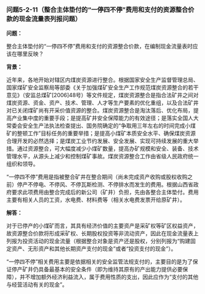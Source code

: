 ### 问题5-2-11（整合主体垫付的“一停四不停”费用和支付的资源整合价款的现金流量表列报问题）

**问题：**

整合主体垫付的“一停四不停”费用和支付的资源整合价款，在编制现金流量表时应该在哪里反映？

**背景：**

近年来，各地开始对辖区内煤炭资源进行整合。根据国家安全生产监督管理总局、国家煤矿安全监察局等部委《关于加强煤矿安全生产工作规范煤炭资源整合的若干意见》（安监总煤矿[2006]48号）等文件规定，煤炭资源整合是指合法矿井之间对煤炭资源、资金、资产、技术、管理、人才等生产要素的优化重组，以及合法矿井对已关闭煤矿尚有开采价值资源的整合。煤炭资源整合是淘汰落后、优化布局，提高产业集中度的重要手段；是提高矿井安全保障能力的有效途径；是落实全国人大常委会安全生产法执法检查提出、国务院确定的“争取用三年左右的时间完成小煤矿的整顿工作”目标任务的重要举措；是提高小煤矿本质安全水平、确保煤炭资源合理开发的必然选择；是煤炭工业节约发展、安全发展、实现可持续发展的重大举措。通过资源整合，可大幅度减少小煤矿数量，提高办矿规模和安全、装备、技术管理水平，从源头上减少和控制煤矿事故。煤炭资源整合工作由省级人民政府统一组织和领导。

“一停四不停”费用是指被整合矿井在整合期间（尚未完成资产收购或股权收购之前）停产不停电、不停风、不停瓦斯检测、不停排水而发生的费用。根据山西省政府要求此项费用由整合完成后的新公司（矿井）负担，先由各整合主体垫付。费用主要有相关人员的工资，水电费、材料费等（相关水电费发票开给原矿井）。

**解答：**

对于已停产的小煤矿而言，其具有经济价值的主要资产是采矿权等矿区权益资产，故资源整合价款将形成采矿权、长期股权投资等非流动资产，因此在现金流量表上列报为投资活动的现金流量（根据整合对象是资产还是股权，分别列报为“购建固定资产、无形资产和其他长期资产支付的现金”或者“投资支付的现金”）。

“一停四不停”相关费用主要是依据相关的安全监管法规支付的，主要目的是为了保证停产矿井仍具备最基本的安全条件（即为维持其原有的产出能力提供必要保障），并不增加额外经济利益流入，属于费用性质的支出，因此应作为“支付的其他与经营活动有关的现金”。